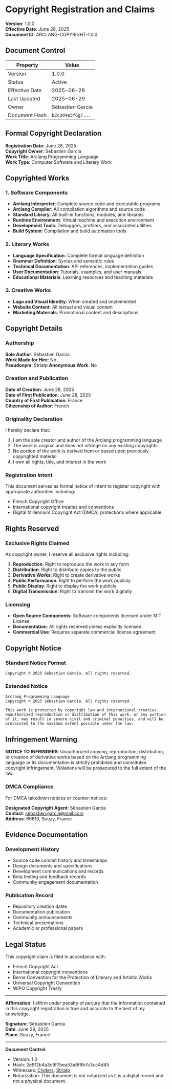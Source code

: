 # Copyright Registration and Claims

**Version**: 1.0.0  
**Effective Date**: June 28, 2025  
**Document ID**: ARCLANG-COPYRIGHT-1.0.0

## Document Control

| Property | Value |
|----------|-------|
| Version | 1.0.0 |
| Status | Active |
| Effective Date | 2025-06-28 |
| Last Updated | 2025-06-29 |
| Owner | Sébastien Garcia |
| Document Hash | `b2c3d4e5f6g7...` |


## Formal Copyright Declaration

**Registration Date**: June 28, 2025  
**Copyright Owner**: Sébastien Garcia  
**Work Title**: Arclang Programming Language  
**Work Type**: Computer Software and Literary Work

## Copyrighted Works

### 1. Software Components
- **Arclang Interpreter**: Complete source code and executable programs
- **Arclang Compiler**: All compilation algorithms and source code
- **Standard Library**: All built-in functions, modules, and libraries
- **Runtime Environment**: Virtual machine and execution environment
- **Development Tools**: Debuggers, profilers, and associated utilities
- **Build System**: Compilation and build automation tools

### 2. Literary Works
- **Language Specification**: Complete formal language definition
- **Grammar Definition**: Syntax and semantic rules
- **Technical Documentation**: API references, implementation guides
- **User Documentation**: Tutorials, examples, and user manuals
- **Educational Materials**: Learning resources and teaching materials

### 3. Creative Works
- **Logo and Visual Identity**: When created and implemented
- **Website Content**: All textual and visual content
- **Marketing Materials**: Promotional content and descriptions

## Copyright Details

### Authorship
**Sole Author**: Sébastien Garcia  
**Work Made for Hire**: No  
**Pseudonym**: Striatp
**Anonymous Work**: No

### Creation and Publication
**Date of Creation**: June 28, 2025  
**Date of First Publication**: June 28, 2025  
**Country of First Publication**: France  
**Citizenship of Author**: French

### Originality Declaration
I hereby declare that:
1. I am the sole creator and author of the Arclang programming language
2. The work is original and does not infringe on any existing copyrights
3. No portion of the work is derived from or based upon previously copyrighted material
4. I own all rights, title, and interest in the work

### Registration Intent
This document serves as formal notice of intent to register copyright with appropriate authorities including:
- French Copyright Office
- International copyright treaties and conventions
- Digital Millennium Copyright Act (DMCA) protections where applicable

## Rights Reserved

### Exclusive Rights Claimed
As copyright owner, I reserve all exclusive rights including:
1. **Reproduction**: Right to reproduce the work in any form
2. **Distribution**: Right to distribute copies to the public
3. **Derivative Works**: Right to create derivative works
4. **Public Performance**: Right to perform the work publicly
5. **Public Display**: Right to display the work publicly
6. **Digital Transmission**: Right to transmit the work digitally

### Licensing
- **Open Source Components**: Software components licensed under MIT License
- **Documentation**: All rights reserved unless explicitly licensed
- **Commercial Use**: Requires separate commercial license agreement

## Copyright Notice

### Standard Notice Format
```
Copyright © 2025 Sébastien Garcia. All rights reserved.
```

### Extended Notice
```
Arclang Programming Language
Copyright © 2025 Sébastien Garcia. All rights reserved.

This work is protected by copyright law and international treaties.
Unauthorized reproduction or distribution of this work, or any portion
of it, may result in severe civil and criminal penalties, and will be
prosecuted to the maximum extent possible under the law.
```

## Infringement Warning

**NOTICE TO INFRINGERS**: Unauthorized copying, reproduction, distribution, or creation of derivative works based on the Arclang programming language or its documentation is strictly prohibited and constitutes copyright infringement. Violations will be prosecuted to the full extent of the law.

### DMCA Compliance
For DMCA takedown notices or counter-notices:

**Designated Copyright Agent**: Sébastien Garcia  
**Contact**: [sebastien.garcia@mail.com](mailto:sebastien.garcia@mail.com)  
**Address**: 69610, Souzy, France

## Evidence Documentation

### Development History
- Source code commit history and timestamps
- Design documents and specifications
- Development communications and records
- Beta testing and feedback records
- Community engagement documentation

### Publication Record
- Repository creation dates
- Documentation publication
- Community announcements
- Technical presentations
- Academic or professional papers

## Legal Status

This copyright claim is filed in accordance with:
- French Copyright Act
- International copyright conventions
- Berne Convention for the Protection of Literary and Artistic Works
- Universal Copyright Convention
- WIPO Copyright Treaty

---

**Affirmation**: I affirm under penalty of perjury that the information contained in this copyright registration is true and accurate to the best of my knowledge.

**Signature**: Sébastien Garcia  
**Date**: June 29, 2025  
**Place**: Souzy, France

---

**Document Control**:
- Version: 1.0
- Hash: 2e9f2b4a3c9f7bea53a9f9b7c3cc4d45
- Witnesses: [Clyders](https://github.com/clyders), [Striatp](https://github.com/striatp)
- Notarization: This document is not notarized as it is a digital record and not a physical document.